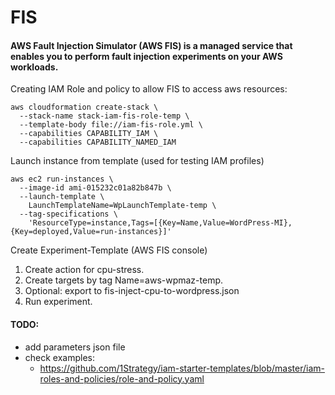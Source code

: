 # FIS
#### AWS Fault Injection Simulator (AWS FIS) is a managed service that enables you to perform fault injection experiments on your AWS workloads.


Creating IAM Role and policy to allow FIS to access aws resources:
```
aws cloudformation create-stack \
  --stack-name stack-iam-fis-role-temp \
  --template-body file://iam-fis-role.yml \
  --capabilities CAPABILITY_IAM \
  --capabilities CAPABILITY_NAMED_IAM 
```



Launch instance from template (used for testing IAM profiles)
```
aws ec2 run-instances \
  --image-id ami-015232c01a82b847b \
  --launch-template \
    LaunchTemplateName=WpLaunchTemplate-temp \
  --tag-specifications \
    'ResourceType=instance,Tags=[{Key=Name,Value=WordPress-MI},{Key=deployed,Value=run-instances}]'
```

Create Experiment-Template (AWS FIS console)
1. Create action for cpu-stress.
2. Create targets by tag Name=aws-wpmaz-temp.
3. Optional: export to fis-inject-cpu-to-wordpress.json
4. Run experiment.


#### TODO:
* add parameters json file
* check examples:
  * https://github.com/1Strategy/iam-starter-templates/blob/master/iam-roles-and-policies/role-and-policy.yaml


